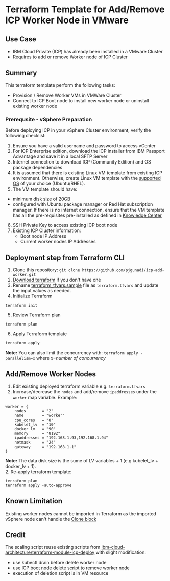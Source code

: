 # Terraform Template for Add/Remove ICP Worker Node in VMware

## Use Case
- IBM Cloud Private (ICP) has already been installed in a VMware Cluster
- Requires to add or remove Worker node of ICP Cluster

## Summary
This terraform template perform the following tasks:
- Provision / Remove Worker VMs in VMWare Cluster
- Connect to ICP Boot node to install new worker node or uninstall existing worker node

### Prerequsite - vSphere Preparation
Before deploying ICP in your vSphere Cluster environment, verify the following checklist:
1. Ensure you have a valid username and password to access vCenter
2. For ICP Enterprise edition, download the ICP installer from IBM Passport Advantage and save it in a local SFTP Server
3. Internet connection to download ICP (Community Edition) and OS package dependencies
4. It is assumed that there is existing Linux VM template from existing ICP environment. Otherwise, create Linux VM template with the [supported OS](https://www.ibm.com/support/knowledgecenter/en/SSBS6K_2.1.0/supported_system_config/supported_os.html) of your choice (Ubuntu/RHEL).  
5. The VM template should have:
- minimum disk size of 20GB
- configured with Ubuntu package manager or Red Hat subscription manager. If there is no internet connection, ensure that the VM template has all the pre-requisites pre-installed as defined in [Knowledge Center](https://www.ibm.com/support/knowledgecenter/en/SSBS6K_2.1.0)
6. SSH Private Key to access existing ICP boot node
7. Existing ICP Cluster information:
   - Boot node IP Address
   - Current worker nodes IP Addresses

## Deployment step from Terraform CLI
1. Clone this repository: `git clone https://github.com/pjgunadi/icp-add-worker.git`
2. [Download terraform](https://www.terraform.io/) if you don't have one
3. Rename [terraform_tfvars.sample](terraform_tfvars.sample) file as `terraform.tfvars` and update the input values as needed. 
4. Initialize Terraform
```
terraform init
```
5. Review Terraform plan
```
terraform plan
```
6. Apply Terraform template
```
terraform apply
```
**Note:**
You can also limit the concurrency with: `terraform apply -parallelism=x` where *x=number of concurrency*

## Add/Remove Worker Nodes
1. Edit existing deployed terraform variable e.g. `terraform.tfvars`
2. Increase/decrease the `nodes` and add/remove `ipaddresses` under the `worker` map variable. Example:
```
worker = {
    nodes       = "2"
    name        = "worker"
    cpu_cores   = "8"
    kubelet_lv  = "10"
    docker_lv   = "90"
    memory      = "8192"
    ipaddresses = "192.168.1.93,192.168.1.94"
    netmask     = "24"
    gateway     = "192.168.1.1"
}
```
**Note:** The data disk size is the sume of LV variables + 1 (e.g kubelet_lv + docker_lv + 1).  
2. Re-apply terraform template:
```
terraform plan
terraform apply -auto-approve
```
## Known Limitation
Existing worker nodes cannot be imported in Terraform as the imported vSphere node can't handle the [Clone block](https://github.com/terraform-providers/terraform-provider-vsphere/issues/333)

## Credit
The scaling script reuse existing scripts from [ibm-cloud-architecture/terraform-module-icp-deploy](https://github.com/ibm-cloud-architecture/terraform-module-icp-deploy) with slight modification:
- use kubectl drain before delete worker node
- use ICP boot node delete script to remove worker node
- execution of deletion script is in VM resource
